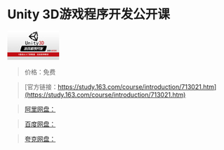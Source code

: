 # Unity 3D游戏程序开发公开课

![img](../../../assets/study163/free/6608925800538661418.jpg)

> 价格：免费

> [官方链接：https://study.163.com/course/introduction/713021.htm](https://study.163.com/course/introduction/713021.htm)

> [阿里网盘：]()

> [百度网盘：]()

> [夸克网盘：]()
